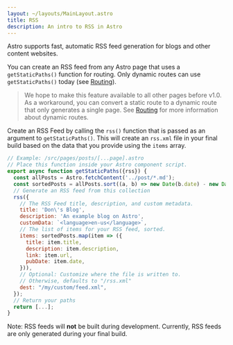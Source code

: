 ```yaml
---
layout: ~/layouts/MainLayout.astro
title: RSS
description: An intro to RSS in Astro
---
```


Astro supports fast, automatic RSS feed generation for blogs and other content websites.

You can create an RSS feed from any Astro page that uses a `getStaticPaths()` function for routing. Only dynamic routes can use `getStaticPaths()` today (see [Routing](/en/core-concepts/routing)).

> We hope to make this feature available to all other pages before v1.0. As a workaround, you can convert a static route to a dynamic route that only generates a single page. See [Routing](/en/core-concepts/routing) for more information about dynamic routes.

Create an RSS Feed by calling the `rss()` function that is passed as an argument to `getStaticPaths()`. This will create an `rss.xml` file in your final build based on the data that you provide using the `items` array.

```js
// Example: /src/pages/posts/[...page].astro
// Place this function inside your Astro component script.
export async function getStaticPaths({rss}) {
  const allPosts = Astro.fetchContent('../post/*.md');
  const sortedPosts = allPosts.sort((a, b) => new Date(b.date) - new Date(a.date));
  // Generate an RSS feed from this collection
  rss({
    // The RSS Feed title, description, and custom metadata.
    title: 'Don\'s Blog',
    description: 'An example blog on Astro',
    customData: `<language>en-us</language>`,
    // The list of items for your RSS feed, sorted.
    items: sortedPosts.map(item => ({
      title: item.title,
      description: item.description,
      link: item.url,
      pubDate: item.date,
    })),
    // Optional: Customize where the file is written to.
    // Otherwise, defaults to "/rss.xml"
    dest: "/my/custom/feed.xml",
  });
  // Return your paths
  return [...];
}
```

Note: RSS feeds will **not** be built during development. Currently, RSS feeds are only generated during your final build.

